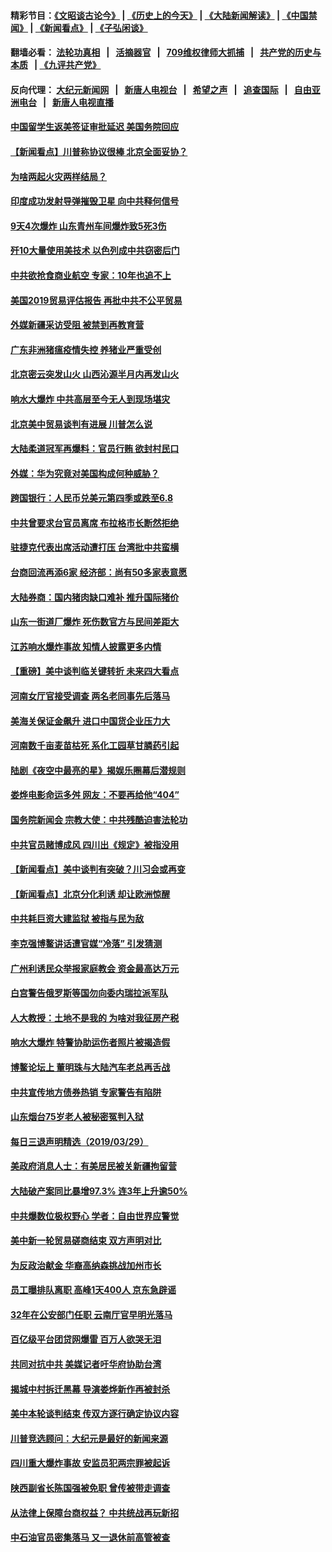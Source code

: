 #### 精彩节目：[《文昭谈古论今》](http://134.209.198.168/wenzhao) | [《历史上的今天》](http://134.209.198.168/today-in-history) | [《大陆新闻解读》](http://134.209.198.168/ntdtv-comedy) | [《中国禁闻》](http://134.209.198.168/ntdtv-news) | [《新闻看点》](http://134.209.198.168/news-insight) | [《子弘闲谈》](http://134.209.198.168/zihongxiantan/) 

  #### 翻墙必看： [法轮功真相](http://134.209.198.168:10000/videos/truth.html) &nbsp;&nbsp;|&nbsp;&nbsp; [活摘器官](http://134.209.198.168:10000/videos/res/Organs/) &nbsp;&nbsp;|&nbsp;&nbsp; [709维权律师大抓捕](http://134.209.198.168:10000/videos/709/) &nbsp;&nbsp;|&nbsp;&nbsp; [共产党的历史与本质](http://134.209.198.168:10000/videos/ccp.html) &nbsp;&nbsp;| [《九评共产党》](http://134.209.198.168:10000/videos/jiuping/) 

#### 反向代理： [大纪元新闻网](http://134.209.198.168:10080/) &nbsp;&nbsp;|&nbsp;&nbsp; [新唐人电视台](http://134.209.198.168:8000/) &nbsp;&nbsp;|&nbsp;&nbsp; [希望之声](http://134.209.198.168:8200/) &nbsp;&nbsp;|&nbsp;&nbsp; [追查国际](http://134.209.198.168:10010/) &nbsp;&nbsp;|&nbsp;&nbsp; [自由亚洲电台](http://134.209.198.168:9800/) &nbsp;&nbsp;|&nbsp;&nbsp; [新唐人电视直播](http://134.209.198.168/) 

#### [中国留学生返美签证审批延迟 美国务院回应](../pages/nsc413/n11151314.md?t=03301837) 

#### [【新闻看点】川普称协议很棒 北京全面妥协？](../pages/nsc413/n11151468.md?t=03301837) 

#### [为啥两起火灾两样结局？](../pages/nsc413/n11151267.md?t=03301837) 

#### [印度成功发射导弹摧毁卫星 向中共释何信号](../pages/nsc413/n11151376.md?t=03301837) 

#### [9天4次爆炸 山东青州车间爆炸致5死3伤](../pages/nsc413/n11151235.md?t=03301837) 


#### [歼10大量使用美技术 以色列成中共窃密后门](../pages/nsc413/n11143429.md?t=03301837) 

#### [中共欲抢食商业航空 专家：10年也追不上](../pages/nsc413/n11150804.md?t=03301837) 

#### [美国2019贸易评估报告 再批中共不公平贸易](../pages/nsc413/n11150818.md?t=03301837) 

#### [外媒新疆采访受阻 被禁到再教育营](../pages/nsc413/n11150837.md?t=03301837) 

#### [广东非洲猪瘟疫情失控 养猪业严重受创](../pages/nsc413/n11150708.md?t=03301837) 

#### [北京密云突发山火 山西沁源半月内再发山火](../pages/nsc413/n11150744.md?t=03301837) 

#### [响水大爆炸 中共高层至今无人到现场堪灾](../pages/nsc413/n11150736.md?t=03301837) 

#### [北京美中贸易谈判有进展 川普怎么说](../pages/nsc413/n11150224.md?t=03301837) 

#### [大陆柔道冠军再爆料：官员行贿 欲封村民口](../pages/nsc413/n11150252.md?t=03301837) 

#### [外媒：华为究竟对美国构成何种威胁？](../pages/nsc413/n11149562.md?t=03301837) 

#### [跨国银行：人民币兑美元第四季或跌至6.8](../pages/nsc413/n11150378.md?t=03301837) 

#### [中共曾要求台官员离席 布拉格市长断然拒绝](../pages/nsc413/n11150348.md?t=03301837) 

#### [驻捷克代表出席活动遭打压 台湾批中共蛮横](../pages/nsc413/n11150312.md?t=03301837) 

#### [台商回流再添6家 经济部：尚有50多家表意愿](../pages/nsc413/n11150279.md?t=03301837) 

#### [大陆券商：国内猪肉缺口难补 推升国际猪价](../pages/nsc413/n11150110.md?t=03301837) 

#### [山东一街道厂爆炸 死伤数官方与民间差距大](../pages/nsc413/n11150070.md?t=03301837) 

#### [江苏响水爆炸事故 知情人披露更多内情](../pages/nsc413/n11149955.md?t=03301837) 

#### [【重磅】美中谈判临关键转折 未来四大看点](../pages/nsc413/n11149718.md?t=03301837) 

#### [河南女厅官接受调查 两名老同事先后落马](../pages/nsc413/n11149665.md?t=03301837) 

#### [美海关保证金飙升 进口中国货企业压力大](../pages/nsc413/n11149090.md?t=03301837) 

#### [河南数千亩麦苗枯死 系化工园草甘膦药引起](../pages/nsc413/n11149843.md?t=03301837) 

#### [陆剧《夜空中最亮的星》揭娱乐圈幕后潜规则](../pages/nsc413/n11149402.md?t=03301837) 

#### [娄烨电影命运多舛 网友：不要再给他“404”](../pages/nsc413/n11149580.md?t=03301837) 

#### [国务院新闻会 宗教大使：中共残酷迫害法轮功](../pages/nsc413/n11149870.md?t=03301837) 

#### [中共官员赌博成风 四川出《规定》被指没用](../pages/nsc413/n11149564.md?t=03301837) 

#### [【新闻看点】美中谈判有突破？川习会或再变](../pages/nsc413/n11149469.md?t=03301837) 

#### [【新闻看点】北京分化利诱 却让欧洲惊醒](../pages/nsc413/n11149321.md?t=03301837) 

#### [中共耗巨资大建监狱 被指与民为敌](../pages/nsc413/n11149626.md?t=03301837) 

#### [李克强博鳌讲话遭官媒“冷落” 引发猜测](../pages/nsc413/n11149498.md?t=03301837) 

#### [广州利诱民众举报家庭教会 资金最高达万元](../pages/nsc413/n11149621.md?t=03301837) 

#### [白宫警告俄罗斯等国勿向委内瑞拉派军队](../pages/nsc413/n11149658.md?t=03301837) 

#### [人大教授：土地不是我的 为啥对我征房产税](../pages/nsc413/n11149681.md?t=03301837) 

#### [响水大爆炸 特警协助运伤者照片被揭造假](../pages/nsc413/n11149601.md?t=03301837) 

#### [博鳌论坛上 董明珠与大陆汽车老总再舌战](../pages/nsc413/n11149364.md?t=03301837) 

#### [中共宣传地方债券热销 专家警告有陷阱](../pages/nsc413/n11149444.md?t=03301837) 

#### [山东烟台75岁老人被秘密冤判入狱](../pages/nsc413/n11149276.md?t=03301837) 

#### [每日三退声明精选（2019/03/29）](../pages/nsc413/n11149495.md?t=03301837) 

#### [美政府消息人士：有美居民被关新疆拘留营](../pages/nsc413/n11149339.md?t=03301837) 

#### [大陆破产案同比暴增97.3% 连3年上升逾50%](../pages/nsc413/n11149023.md?t=03301837) 

#### [中共爆数位极权野心 学者：自由世界应警觉](../pages/nsc413/n11148990.md?t=03301837) 

#### [美中新一轮贸易磋商结束 双方声明对比](../pages/nsc413/n11149183.md?t=03301837) 

#### [为反政治献金 华裔高纳森挑战加州市长](../pages/nsc413/n11147254.md?t=03301837) 

#### [员工曝排队离职 高峰1天400人 京东急辟谣](../pages/nsc413/n11149194.md?t=03301837) 

#### [32年在公安部门任职 云南厅官早明光落马](../pages/nsc413/n11148873.md?t=03301837) 

#### [百亿级平台团贷网爆雷 百万人欲哭无泪](../pages/nsc413/n11149024.md?t=03301837) 


#### [共同对抗中共 美媒记者吁华府协助台湾](../pages/nsc413/n11147918.md?t=03301837) 

#### [揭城中村拆迁黑幕 导演娄烨新作再被封杀](../pages/nsc413/n11149028.md?t=03301837) 

#### [美中本轮谈判结束 传双方逐行确定协议内容](../pages/nsc413/n11148669.md?t=03301837) 

#### [川普竞选顾问：大纪元是最好的新闻来源](../pages/nsc413/n11148646.md?t=03301837) 

#### [四川重大爆炸事故 安监员犯两宗罪被起诉](../pages/nsc413/n11148758.md?t=03301837) 

#### [陕西副省长陈国强被免职 曾传被带走调查](../pages/nsc413/n11148429.md?t=03301837) 

#### [从法律上保障台商权益？ 中共统战再玩新招](../pages/nsc413/n11148235.md?t=03301837) 

#### [中石油官员密集落马 又一退休前高管被查](../pages/nsc413/n11148396.md?t=03301837) 

